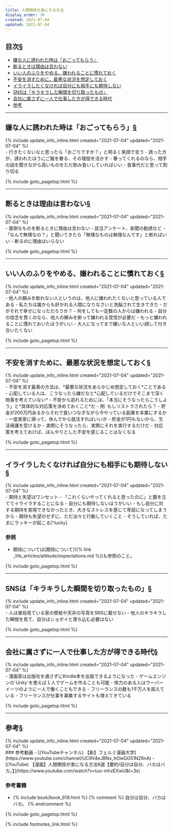 ```yaml
---
title: 人間関係を楽にする方法
display_order: 30
created: 2021-07-04
updated: 2021-07-04
---
```


## <a name="index">目次</a><a class="heading-anchor-permalink" href="#目次">§</a>

<ul id="index_ul">
<li><a href="#嫌な人に誘われた時は「おごってもらう」">嫌な人に誘われた時は「おごってもらう」</a></li>
<li><a href="#断るときは理由は言わない">断るときは理由は言わない</a></li>
<li><a href="#いい人のふりをやめる、嫌われることに慣れておく">いい人のふりをやめる、嫌われることに慣れておく</a></li>
<li><a href="#不安を消すために、最悪な状況を想定しておく">不安を消すために、最悪な状況を想定しておく</a></li>
<li><a href="#イライラしたくなければ自分にも相手にも期待しない">イライラしたくなければ自分にも相手にも期待しない</a></li>
<li><a href="#SNSは「キラキラした瞬間を切り取ったもの」">SNSは「キラキラした瞬間を切り取ったもの」</a></li>
<li><a href="#会社に属さずに一人で仕事した方が得できる時代">会社に属さずに一人で仕事した方が得できる時代</a></li>
<li><a href="#参考">参考</a></li>
</ul>

* * *
## <a name="嫌な人に誘われた時は「おごってもらう」">嫌な人に誘われた時は「おごってもらう」</a><a class="heading-anchor-permalink" href="#嫌な人に誘われた時は「おごってもらう」">§</a>
<div class="chapter-updated">{% include update_info_inline.html created="2021-07-04" updated="2021-07-04" %}</div>
- 行きたくないなと思ったら「おごりですか？」と明るく笑顔で言う
- 誘った方が、誘われたほうにご飯を奢る、その理屈を活かす
- 奢ってくれるのなら、相手の話を聞きながら高いものをただ飲み食いしていればいい
- 食事代だと思って割り切る

{% include goto_pagetop.html %}

* * *
## <a name="断るときは理由は言わない">断るときは理由は言わない</a><a class="heading-anchor-permalink" href="#断るときは理由は言わない">§</a>
<div class="chapter-updated">{% include update_info_inline.html created="2021-07-04" updated="2021-07-04" %}</div>
- 面倒なものを断るときに理由は言わない
  - 該当アンケート、新聞の勧誘など
- 「なんで無理なの？」と聞いてきたら「無理なものは無理なんです」と断ればいい
- 断るのに理由はいらない

{% include goto_pagetop.html %}

* * *
## <a name="いい人のふりをやめる、嫌われることに慣れておく">いい人のふりをやめる、嫌われることに慣れておく</a><a class="heading-anchor-permalink" href="#いい人のふりをやめる、嫌われることに慣れておく">§</a>
<div class="chapter-updated">{% include update_info_inline.html created="2021-07-04" updated="2021-07-04" %}</div>
- 他人の頼みを断れない人というのは、他人に嫌われたくないと思っている人である
- 私たちは誰からも好かれる人間になりなさいと洗脳されて生きてきた
- だがそれで幸せになっただろうか？
- 何をしても一定数の人からは嫌われる
- 自分の信念を貫くのなら、他人の頼みを断って嫌われる覚悟が必要だ
- もっと嫌われることに慣れておいたほうがいい
- 大人になってまで嫌いな人といい顔して付き合いたくない

{% include goto_pagetop.html %}

* * *
## <a name="不安を消すために、最悪な状況を想定しておく">不安を消すために、最悪な状況を想定しておく</a><a class="heading-anchor-permalink" href="#不安を消すために、最悪な状況を想定しておく">§</a>
<div class="chapter-updated">{% include update_info_inline.html created="2021-07-04" updated="2021-07-04" %}</div>
- 不安を消す最善の方法は、*最悪な状況をあらかじめ想定しておく*ことである
- 心配している人は、こうなったら嫌だなと*心配しているだけでそこまで深く物事を考えていない*
- 不安から逃れるためには、「本当にそうなったらこうしよう」と*具体的な対応策を決めておくこと*だ
- 例: もしリストラされたら？
  - 貯金が200万円あるからそれで食いつなぎながら今やっている副業を本業にするか
  - 一度実家に帰って、休んでから就活すればいいか
  - 貯金が1円もないから、生活保護を受けるか
- 実際にそうなったら、実際にそれを実行するだけだ
- 対応策を考えておけば、ぼんやりとした不安を感じることはなくなる
  

{% include goto_pagetop.html %}

* * *
## <a name="イライラしたくなければ自分にも相手にも期待しない">イライラしたくなければ自分にも相手にも期待しない</a><a class="heading-anchor-permalink" href="#イライラしたくなければ自分にも相手にも期待しない">§</a>
<div class="chapter-updated">{% include update_info_inline.html created="2021-07-04" updated="2021-07-04" %}</div>
- 期待と失望はワンセット
- 「これくらいやってくれると思ったのに」と腹を立ててイライラすることになる
- 自分にも期待しないほうがいい
- もし自分に対する期待を実現できなかったとき、大きなストレスを感じて卑屈になってしまうから
- 期待も失望のせずに、ただ淡々と行動していくこと
- そうしていれば、たまにラッキーが起こる[^lucky]

### 参照
- 期待については[期待について]({% link _life_articles/attitude/expectations.md %})も参照のこと。

[^lucky]: [運を良くするための考え方]({% link _life_articles/luck/how_to_think_about_getting_lucky.md %})も参照のこと。

{% include goto_pagetop.html %}

* * *
## <a name="SNSは「キラキラした瞬間を切り取ったもの」">SNSは「キラキラした瞬間を切り取ったもの」</a><a class="heading-anchor-permalink" href="#SNSは「キラキラした瞬間を切り取ったもの」">§</a>
<div class="chapter-updated">{% include update_info_inline.html created="2021-07-04" updated="2021-07-04" %}</div>
- 人は普段見ている家の壁紙や天井の写真をSNSに載せない
- 他人のキラキラした瞬間を見て、自分はショボイと落ち込む必要はない

{% include goto_pagetop.html %}

* * *
## <a name="会社に属さずに一人で仕事した方が得できる時代">会社に属さずに一人で仕事した方が得できる時代</a><a class="heading-anchor-permalink" href="#会社に属さずに一人で仕事した方が得できる時代">§</a>
<div class="chapter-updated">{% include update_info_inline.html created="2021-07-04" updated="2021-07-04" %}</div>
- 漫画家は出版社を通さずにKindle本を出版できるようになった
- ゲームエンジンの`Unity`を使えば１人でゲームを作ることも可能
- 体力のある人はウーバーイーツのように一人で働くこともできる
- フリーランスの数も1千万人を超えている
  - フリーランスが仕事を募集するサイトも増えてきている


{% include goto_pagetop.html %}

* * *
## <a name="参考">参考</a><a class="heading-anchor-permalink" href="#参考">§</a>
<div class="chapter-updated">{% include update_info_inline.html created="2021-07-04" updated="2021-07-04" %}</div>
### 参考動画
- [(YouTubeチャンネル) 【新】フェルミ漫画大学](https://www.youtube.com/channel/UC9V4eJBNx_hOieGG51NZ6nA)
  - [(YouTube) 【漫画】人間関係が楽になる方法8選【要約/自分は自分、バカはバカ。】](https://www.youtube.com/watch?v=tuo-mhzEXwU&t=3s)

### 参考書籍
- {% include book/book_619.html %} {% comment %} 自分は自分、バカはバカ。 {% endcomment %}

{% include goto_pagetop.html %}

{% include footnotes_link.html %}
